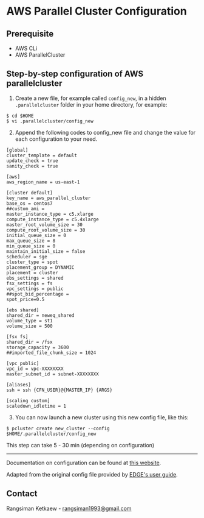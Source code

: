 # AWS Parallel Cluster Configuration

## Prerequisite

- AWS CLi
- AWS ParallelCluster

## Step-by-step configuration of AWS parallelcluster

1. Create a new file, for example called `config_new`, in a hidden `.parallelcluster` folder in your home directory, for example:

```
$ cd $HOME
$ vi .parallelcluster/config_new
```

2. Append the following codes to config_new file and change the value for each configuration to your need.

```
[global]
cluster_template = default
update_check = true
sanity_check = true

[aws]
aws_region_name = us-east-1

[cluster default]
key_name = aws_parallel_cluster
base_os = centos7
##custom_ami =
master_instance_type = c5.xlarge
compute_instance_type = c5.4xlarge
master_root_volume_size = 30
compute_root_volume_size = 30
initial_queue_size = 0
max_queue_size = 8
min_queue_size = 0
maintain_initial_size = false
scheduler = sge
cluster_type = spot
placement_group = DYNAMIC
placement = cluster
ebs_settings = shared
fsx_settings = fs
vpc_settings = public
##spot_bid_percentage =
spot_price=0.5

[ebs shared]
shared_dir = neweq_shared
volume_type = st1
volume_size = 500

[fsx fs]
shared_dir = /fsx
storage_capacity = 3600
##imported_file_chunk_size = 1024

[vpc public]
vpc_id = vpc-XXXXXXXX
master_subnet_id = subnet-XXXXXXXX

[aliases]
ssh = ssh {CFN_USER}@{MASTER_IP} {ARGS}

[scaling custom]
scaledown_idletime = 1
```

3. You can now launch a new cluster using this new config file, like this:

```
$ pcluster create new_cluster --config $HOME/.parallelcluster/config_new
```

This step can take 5 - 30 min (depending on configuration)

---

Documentation on configuration can be found at [this website](https://docs.aws.amazon.com/parallelcluster/latest/ug/configuration.html).

Adapted from the original config file provided by [EDGE's user guide](http://usr.dial3343.org/en/master/chapters/setup/cloud.html#sec-cloud-parallel-cluster).

## Contact

Rangsiman Ketkaew - rangsiman1993@gmail.com
